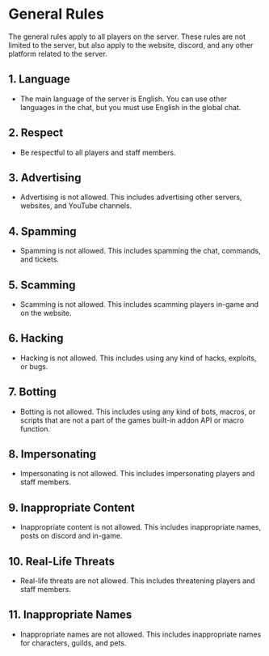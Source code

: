 # General Rules

The general rules apply to all players on the server. These rules are not limited to the server, but also apply to the website, discord, and any other platform related to the server.

## 1. Language

- The main language of the server is English. You can use other languages in the chat, but you must use English in the global chat.

## 2. Respect

- Be respectful to all players and staff members.

## 3. Advertising

- Advertising is not allowed. This includes advertising other servers, websites, and YouTube channels.

## 4. Spamming

- Spamming is not allowed. This includes spamming the chat, commands, and tickets.

## 5. Scamming

- Scamming is not allowed. This includes scamming players in-game and on the website.

## 6. Hacking

- Hacking is not allowed. This includes using any kind of hacks, exploits, or bugs.

## 7. Botting

- Botting is not allowed. This includes using any kind of bots, macros, or scripts that are not a part of the games built-in addon API or macro function.

## 8. Impersonating

- Impersonating is not allowed. This includes impersonating players and staff members.

## 9. Inappropriate Content

- Inappropriate content is not allowed. This includes inappropriate names, posts on discord and in-game.

## 10. Real-Life Threats

- Real-life threats are not allowed. This includes threatening players and staff members.

## 11. Inappropriate Names

- Inappropriate names are not allowed. This includes inappropriate names for characters, guilds, and pets.
